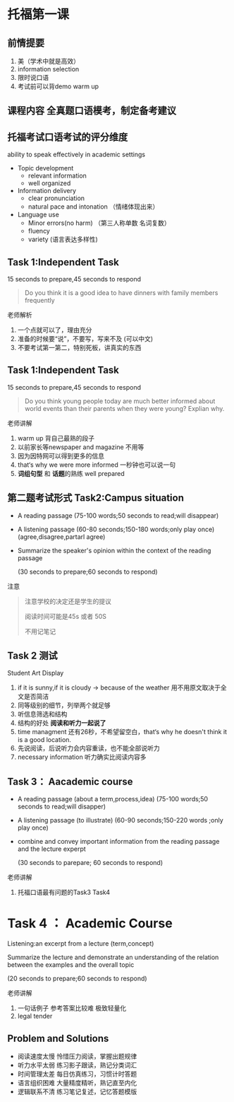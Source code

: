 # 托福第一课 

## 前情提要
1. 美（学术中就是高效）
2. information selection
3. 限时说口语
4. 考试前可以背demo warm up

## 课程内容 全真题口语模考，制定备考建议

## 托福考试口语考试的评分维度
ability to speak effectively in academic settings

- Topic development
    + relevant information
    + well organized
- Information delivery
    + clear pronunciation
    + natural pace and intonation （情绪体现出来）
- Language use
    + Minor errors(no harm) （第三人称单数 名词复数）
    + fluency
    + variety (语言表达多样性)


## Task 1:Independent Task
15 seconds to prepare,45 seconds to respond
> Do you think it is a good idea to have dinners with family members frequently

老师解析
1. 一个点就可以了，理由充分
2. 准备的时候要“说”，不要写，写来不及 (可以中文)
3. 不要考试第一第二，特别死板，讲真实的东西


## Task 1:Independent Task
15 seconds to prepare,45 seconds to respond
> Do you think young people today are much better informed about world events than their parents when they were young? Explian why.

老师讲解
1. warm up 背自己最熟的段子
2. 以前家长等newspaper and magazine 不用等
3. 因为因特网可以得到更多的信息
4. that‘s why we were more informed 一秒钟也可以说一句
5. **词组句型** 和 **话题**的熟练 well prepared


## 第二题考试形式 Task2:Campus situation

- A reading passage (75-100 words;50 seconds to read;will disappear)
- A listening passage (60-80 seconds;150-180 words;only play once) (agree,disagree,partarl agree)
- Summarize the speaker's opinion within the context of the reading passage 
  
  (30 seconds to prepare;60 seconds to respond)

注意
> 注意学校的决定还是学生的提议
> 
> 阅读时间可能是45s 或者 50S
> 
> 不用记笔记

## Task 2 测试
Student Art Display

1. if it is sunny,if it is cloudy -> because of the weather 用不用原文取决于全文是否简洁
2. 同等级别的细节，列举两个就足够
3. 听信息筛选和结构
4. 结构的好处 **阅读和听力一起说了**
5. time managment 还有26秒，不希望留空白，that‘s why he doesn't think it is a good location.
6. 先说阅读，后说听力会内容重读，也不能全部说听力
7. necessary information 听力确实比阅读内容多

## Task 3： Aacademic course
- A reading passage (about a term,process,idea) (75-100 words;50 seconds to read;will disapper)
- A listening passage (to illustrate) (60-90 seconds;150-220 words ;only play once)
- combine and convey important information from the reading passage and the lecture experpt
    
    (30 seconds to parepare; 60 seconds to respond)

老师讲解
1. 托福口语最有问题的Task3 Task4

# Task 4 ： Academic Course

Listening:an excerpt from a lecture (term,concept)

Summarize the lecture and demonstrate an understanding of the relation between the examples and the overall topic

(20 seconds to prepare;60 seconds to respond)

老师讲解
1. 一句话例子 参考答案比较难  极致轻量化
2. legal tender

## Problem and Solutions

- 阅读速度太慢  怜惜压力阅读，掌握出题规律
- 听力水平太弱  练习影子跟读，熟记分类词汇
- 时间管理太差  每日仿真练习，习惯计时答题
- 语言组织困难  大量精度精听，熟记直至内化
- 逻辑联系不清  练习笔记复述，记忆答题模版